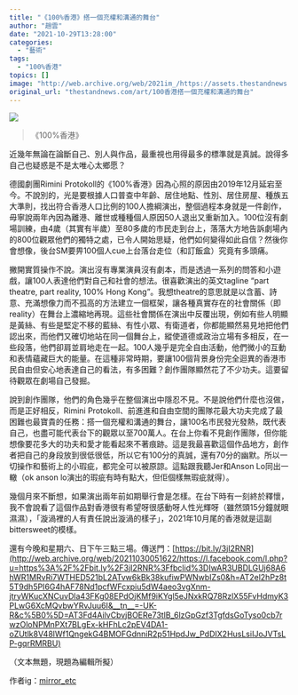 ```yaml
---
title: "《100%香港》搭一個充權和溝通的舞台"
author: "趙雲"
date: "2021-10-29T13:28:00"
categories:
  - "藝術"
tags:
  - "100%香港"
topics: []
image: "http://web.archive.org/web/2021im_/https://assets.thestandnews.com/media/photos/100percent.jpeg"
original_url: "thestandnews.com/art/100香港搭一個充權和溝通的舞台"
---
```

![](http://web.archive.org/web/2021im_/https://assets.thestandnews.com/media/photos/100percent.jpeg)
> 《100%香港》

近幾年無論在論斷自己、別人與作品，最重視也用得最多的標準就是真誠。說得多自己也疑惑是不是太唯心太鄉愿？

德國劇團Rimini Protokoll的《100%香港》因為心照的原因由2019年12月延宕至今。不說別的，光是要根據人口普查中年齡、居住地點、性別、居住房屋、種族五大準則，找出符合香港人口比例的100人擔綱演出，整個過程本身就是一件創作，毋寧說兩年內因為離港、離世或種種個人原因50人退出又重新加入。100位沒有劇場訓練，由4歲（其實有半歲）至80多歲的市民走到台上，落落大方地告訴劇場內的800位觀眾他們的獨特之處，已令人開始思疑，他們如何變得如此自信？然後你會想像，後台SM要畀100個人cue上台落台走位（和訂飯盒）究竟有多頭痛。

撇開實質操作不說。演出沒有專業演員沒有劇本，而是透過一系列的問答和小遊戲，讓100人表達他們對自己和社會的想法。很喜歡演出的英文tagline “part theatre, part reality, 100% Hong Kong”。我想theatre的意思就是以含蓄、詩意、充滿想像力而不孤高的方法建立一個框架，讓各種真實存在的社會關係（即reality）在舞台上濃縮地再現。這些社會關係在演出中反覆出現，例如有些人明顯是黃絲、有些是堅定不移的藍絲、有性小眾、有衛道者，你都能顯然易見地把他們認出來，而他們又確切地站在同一個舞台上，縱使道德或政治立場有多相反，在一些段落，他們卻肩並肩地走在一起。100人幾乎是完全自由活動，他們微小的互動和表情蘊藏巨大的能量。在這種非常時期，要讓100個背景身份完全迴異的香港市民自由但安心地表達自己的看法，有多困難？創作團隊顯然花了不少功夫。這要留待觀眾在劇場自己發掘。

說到創作團隊，他們的角色幾乎在整個演出中隱忍不見。不是說他們什麼也沒做，而是正好相反，Rimini Protokoll、前進進和自由空間的團隊花最大功夫完成了最困難也最寶貴的任務：搭一個充權和溝通的舞台，讓100名市民發光發熱，既代表自己，也盡可能代表台下的觀眾以至700萬人。在台上你看不見創作團隊，但你能想像要花多大的功夫和愛才能看起來不著痕跡。這是我最喜歡這個作品地方，創作者把自己的身段放到很低很低，所以它有100分的真誠，還有70分的幽默。所以一切操作和藝術上的小瑕疵，都完全可以被原諒。這點跟我聽Jer和Anson Lo同出一轍（ok anson lo演出的瑕疵有時有點大，但佢個樣無瑕疵就得）。

幾個月來不斷想，如果演出兩年前如期舉行會是怎樣。在台下時有一刻終於釋懷，我不會說看了這個作品對香港很有希望呀很感動呀人性光輝呀（雖然頭15分鐘就眼濕濕），「漩渦裡的人有責任說出漩渦的樣子」，2021年10月尾的香港就是這副bittersweet的模樣。

還有今晚和星期六、日下午三點三場。傳送門：[https://bit.ly/3jI2RNR](http://web.archive.org/web/20211030051622/https://l.facebook.com/l.php?u=https%3A%2F%2Fbit.ly%2F3jI2RNR%3Ffbclid%3DIwAR3UBDLGUj68A6hWR1MRvRi7WTHED521bL2ATvw6kBk38kufiwPWNwbIZs0&h=AT2el2hPz8t5T9dh5PI6G4hAF78Nd1pcfWFcxpiu5dW4aeo3vgXnm-jtryWKucXNCuvDla43FKg08EPdOjKMf9iKYgl5eJNxkRQ78RzlX55FvHdmyK3PLwG6XcMQvbwYRvJuu6I&__tn__=-UK-R&c%5B0%5D=AT3Fd4AilvCbvjBOERe73tlB_6lzGpGzf3TgfdsGoTyso0cb7rwzOloNPMnPXt7BLgEx-kHFhLc2pEV4DA1-oZUtlk8V48lWf1QngekG4BMOFGdnniR2p51HpdJw_PdDIX2HusLsiIJoJVTsLP-gqrRMRBU)

（文本無題，現題為編輯所擬）

作者ig：[mirror\_etc](http://web.archive.org/web/20211030051622/https://www.instagram.com/mirror_etc/)